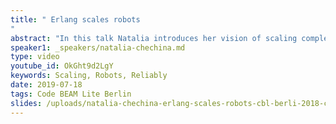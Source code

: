```yaml
---
title: " Erlang scales robots
"
abstract: "In this talk Natalia introduces her vision of scaling complex robots and collections of robots using Erlang. She starts with an overview of existing robotics projects that use Erlang and then talks about her idea and some small research projects that she has conducted at Bournemouth and Glasgow Universities to develop the vision."
speaker1: _speakers/natalia-chechina.md
type: video
youtube_id: OkGht9d2LgY
keywords: Scaling, Robots, Reliably
date: 2019-07-18
tags: Code BEAM Lite Berlin
slides: /uploads/natalia-chechina-erlang-scales-robots-cbl-berli-2018-compressed.pdf
---
```


